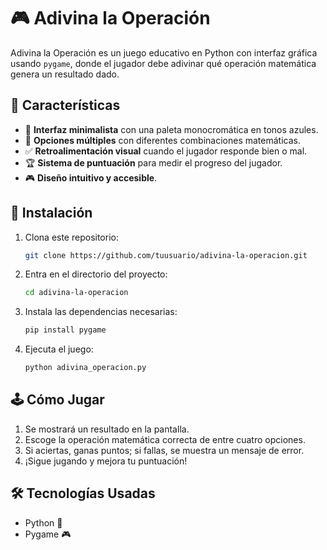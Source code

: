 # 🎮 Adivina la Operación

Adivina la Operación es un juego educativo en Python con interfaz gráfica usando `pygame`, donde el jugador debe adivinar qué operación matemática genera un resultado dado.

## 📌 Características
- 🎨 **Interfaz minimalista** con una paleta monocromática en tonos azules.
- 🔢 **Opciones múltiples** con diferentes combinaciones matemáticas.
- ✅ **Retroalimentación visual** cuando el jugador responde bien o mal.
- 🏆 **Sistema de puntuación** para medir el progreso del jugador.
- 🎮 **Diseño intuitivo y accesible**.

## 🚀 Instalación
1. Clona este repositorio:
   ```sh
   git clone https://github.com/tuusuario/adivina-la-operacion.git
   ```
2. Entra en el directorio del proyecto:
   ```sh
   cd adivina-la-operacion
   ```
3. Instala las dependencias necesarias:
   ```sh
   pip install pygame
   ```
4. Ejecuta el juego:
   ```sh
   python adivina_operacion.py
   ```

## 🕹️ Cómo Jugar
1. Se mostrará un resultado en la pantalla.
2. Escoge la operación matemática correcta de entre cuatro opciones.
3. Si aciertas, ganas puntos; si fallas, se muestra un mensaje de error.
4. ¡Sigue jugando y mejora tu puntuación!

## 🛠️ Tecnologías Usadas
- Python 🐍
- Pygame 🎮



